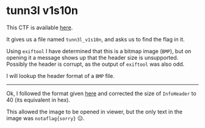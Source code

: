 # tunn3l v1s10n

This CTF is available [here](https://play.picoctf.org/practice/challenge/112?category=4&page=1&solved=1).

It gives us a file named `tunn3l_v1s10n`, and asks us to find the flag in it.

Using `exiftool` I have determined that this is a bitmap image (`BMP`), but on opening it a message shows up that the header size is unsupported. Possibly the header is corrupt, as the output of `exiftool` was also odd.

I will lookup the header format of a `BMP` file.

---

Ok, I followed the format given [here](http://www.ece.ualberta.ca/~elliott/ee552/studentAppNotes/2003_w/misc/bmp_file_format/bmp_file_format.htm) and corrected the size of `InfoHeader` to 40 (its equivalent in hex).

This allowed the image to be opened in viewer, but the only text in the image was `notaflag{sorry}` 😑.
